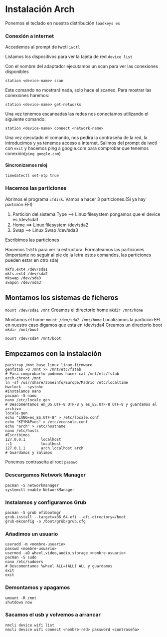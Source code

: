 # Instalación Arch #
Ponemos el teclado en nuestra distribución `loadkeys es `

### Conexión a internet
Accedemos al prompt de iwctl `iwctl`

Listamos los dispositivos para ver la tajeta de red `device list`

Con el nombre del adaptador ejecutamos un scan para ver las conexiones disponibles

`station <device-name> scan`

Este comando no mostrará nada, solo hace el scaneo. Para mostrar las conexiones haremos:

`station <device-name> get-networks`

Una vez tenemos escaneadas las redes nos conectamos utilizando el siguiente comando:

`station <device-name> connect <network-name>`

Una vez ejecutado el comando, nos pedirá la contraseña de la red, la introducimos y ya tenemos acceso a internet.
Salimos del prompt de iwctl con `exit` y hacemos ping a google.com para comprobar que tenemos conexión(`ping google.com`)

#### Sincronizamos reloj

`timedatectl set-ntp true`

### Hacemos las particiones
Abrimos el programa `cfdisk`. Vamos a hacer 3 particiones.(Si ya hay partición EFI)
1. Partición del sistema  Type ==> Linux filesystem pongamos que el device es /dev/sda1
2. Home                        ==> Linux filesystem                           /dev/sda2
3. Swap                        ==> Linux Swap                                 /dev/sda3

Escribimos las particiones

Hacemos `lsblk` para ver la estructura.
Formateamos las particiones (Importante no seguir al pie de la letra estos comandos, las particiones pueden estar en otro sda)
```
mkfs.ext4 /dev/sda1
mkfs.ext4 /dev/sda2
mkswap /dev/sda3
swapon /dev/sda3
```
## Montamos los sistemas de ficheros

`mount /dev/sda1 /mnt`
Creamos el directorio home `mkdir /mnt/home`

Montamos el home `mount /dev/sda2 /mnt/home`
Localizamos la partición EFI en nuestro caso digamos que está en /dev/sda4
Creamos un directorio boot `mkdir /mnt/boot`

`mount /dev/sda4 /mnt/boot`

## Empezamos con la instalación

```
pacstrap /mnt base linux linux-firmware
genfstab -U /mnt >> /mnt/etc/fstab
# Para comprobarlo podemos hacer cat /mnt/etc/fstab
arch-chroot /mnt
ln -sf /usr/share/zoneinfo/Europe/Madrid /etc/localtime
hwclock --systohc
#Instalamos nano
pacman -S nano
nano /etc/locale.gen
# Descomentamos en_US.UTF-8 UTF-8 y es_ES.UTF-8 UTF-8 y guardamos el archivo
locale-gen
echo "LANG=es_ES.UTF-8" > /etc/locale.conf
echo "KEYMAP=es" > /etc/vconsole.conf
echo "arch" > /etc/hostname
nano /etc/hosts
#Escribimos
127.0.0.1       localhost
::1             localhost
127.0.1.1       arch.localhost arch
# Guardamos y salimos
```
Ponemos contraseña al root `passwd`

### Descargamos Network Manager
```
pacman -S networkmanager
systemctl enable NetworkManager
```
### Instalamos y configuramos Grub
```
pacman -S grub efibootmgr
grub-install --target=x86_64-efi --efi-directory=/boot
grub-mkconfig -o /boot/grub/grub.cfg
```
### Añadimos un usuario
```
useradd -m <nombre-usuario>
passwd <nombre-usuario>
usermod -aD wheel,video,audio,storage <nombre-usuario>
pacman -S sudo
nano /etc/sudoers
# Descomentamos %wheel ALL=(ALL) ALL y guardamos
exit
exit
```
### Demontamos y apagamos
```
umount -R /mnt
shutdown now
```

### Sacamos el usb y volvemos a arrancar
```
nmcli device wifi list
nmcli device wifi connect <nombre-red> password <contraseña>
```

